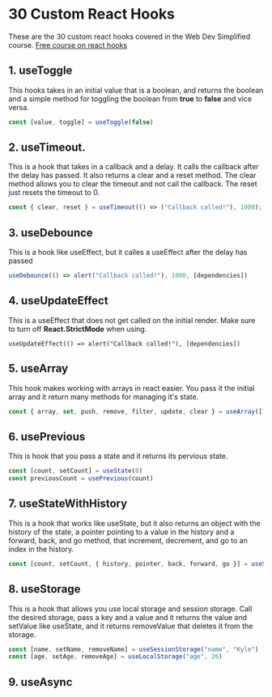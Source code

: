 # 30 Custom React Hooks 
These are the 30 custom react hooks covered in the Web Dev Simplified course. [Free course on react hooks](https://courses.webdevsimplified.com/react-hooks-simplified)

## 1. useToggle
This hooks takes in an initial value that is a boolean, and returns the boolean and a simple method for toggling the boolean from **true** to **false** and vice versa.
```js
const [value, toggle] = useToggle(false)
```

## 2. useTimeout.
This is a hook that takes in a callback and a delay. It calls the callback after the delay has passed. It also returns a clear and a reset method. The clear method allows you to clear the timeout and not call the callback. The reset just resets the timeout to 0.
```js
const { clear, reset } = useTimeout(() => ("Callback called!"), 1000);
```

## 3. useDebounce
This is a hook like useEffect, but it calles a useEffect after the delay has passed
``` js
useDebounce(() => alert("Callback called!"), 1000, [dependencies])
```

## 4. useUpdateEffect
This is a useEffect that does not get called on the initial render. Make sure to turn off **React.StrictMode** when using.
```
useUpdateEffect(() => alert("Callback called!"), [dependencies])
```

## 5. useArray 
This hook makes working with arrays in react easier. You pass it the initial array and it return many methods for managing it's state.
``` js
const { array, set, push, remove, filter, update, clear } = useArray([1, 2, 3, 4, 5, 6])
```

## 6. usePrevious 
This is hook that you pass a state and it returns its pervious state.
```js
const [count, setCount] = useState(0)
const previousCount = usePrevious(count)
```

## 7. useStateWithHistory
This is a hook that works like useState, but it also returns an object with the history of the state, a pointer pointing to a value in the history and a forward, back, and go method, that increment, decrement, and go to an index in the history.
``` js
const [count, setCount, { history, pointer, back, forward, go }] = useStateWithHistory(1)
```

## 8. useStorage
This is a hook that allows you use local storage and session storage. Call the desired storage, pass a key and a value and it returns the value and setValue like useState, and it returns removeValue that deletes it from the storage.
```js
const [name, setName, removeName] = useSessionStorage("name", "Kyle")
const [age, setAge, removeAge] = useLocalStorage("age", 26)
```

## 9. useAsync

